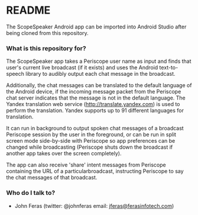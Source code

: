 # README #

The ScopeSpeaker Android app can be imported into Android Studio after being cloned from this repository.

### What is this repository for? ###

The ScopeSpeaker app takes a Periscope user name as input and finds that user's current live broadcast (if it exists) and uses the Android text-to-speech library to audibly output each chat message in the broadcast.

Additionally, the chat messages can be translated to the default language of the Android device, if the incoming message packet from the Periscope chat server indicates that the message is not in the default language.
The Yandex translation web service (http://translate.yandex.com) is used to perform the translation.
Yandex supports up to 91 different languages for translation.

It can run in background to output spoken chat messages of a broadcast Periscope session by the user in the foreground, or can be run in split screen mode side-by-side with Periscope so app preferences can be changed while broadcasting (Periscope shuts down the broadcast if another app takes over the screen completely).

The app can also receive 'share' intent messages from Periscope containing the URL of a particularbroadcast, instructing Periscope to say the chat messages of that broadcast.

### Who do I talk to? ###

* John Feras (twitter: @johnferas email: jferas@ferasinfotech.com)

